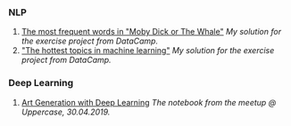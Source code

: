 ### NLP
1. [The most frequent words in "Moby Dick or The Whale"](https://github.com/ekaterinakuzmina/Projects-training/blob/master/word_frequency_in_moby_dick.ipynb) *My solution for the exercise project from DataCamp.*
2. ["The hottest topics in machine learning"](https://github.com/ekaterinakuzmina/Projects-training/upload) *My solution for the exercise project from DataCamp.*

### Deep Learning
1. [Art Generation with Deep Learning](https://github.com/ekaterinakuzmina/Project-templates/blob/master/StyleTransferWorkshop_Uppercase_WIT.ipynb) *The notebook from the meetup @ Uppercase, 30.04.2019.*
